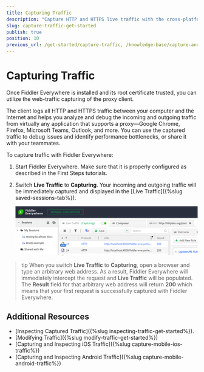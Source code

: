 ```yaml
---
title: Capturing Traffic
description: "Capture HTTP and HTTPS live traffic with the cross-platform, web-debugging, HTTP-proxy Telerik Fiddler Everywhere tool."
slug: capture-traffic-get-started
publish: true
position: 10
previous_url: /get-started/capture-traffic, /knowledge-base/capture-and-inspect-web-traffic
---
```


# Capturing Traffic

Once Fiddler Everywhere is installed and its root certificate trusted, you can utilize the web-traffic capturing of the proxy client.

The client logs all HTTP and HTTPS traffic between your computer and the Internet and helps you analyze and debug the incoming and outgoing traffic from virtually any application that supports a proxy&mdash;Google Chrome, Firefox, Microsoft Teams, Outlook, and more. You can use the captured traffic to debug issues and identify performance bottlenecks, or share it with your teammates.

To capture traffic with Fiddler Everywhere:

1. Start Fiddler Everywhere. Make sure that it is properly configured as described in the First Steps tutorials.
2. Switch **Live Traffic** to **Capturing**. Your incoming and outgoing traffic will be immediately captured and displayed in the [Live Traffic]({%slug saved-sessions-tab%}).

    ![Enabling Live Traffic](../../images/livetraffic/websessions/websessions-live-traffic-capturing.png)

>tip When you switch **Live Traffic** to **Capturing**, open a browser and type an arbitrary web address. As a result, Fiddler Everywhere will immediately intercept the request and **Live Traffic** will be populated. The **Result** field for that arbitrary web address will return **200** which means that your first request is successfully captured with Fiddler Everywhere.

## Additional Resources

- [Inspecting Captured Traffic]({%slug inspecting-traffic-get-started%}).
- [Modifying Traffic]({%slug modify-traffic-get-started%})
- [Capturing and Inspecting iOS Traffic]({%slug capture-mobile-ios-traffic%})
- [Capturing and Inspecting Android Traffic]({%slug capture-mobile-android-traffic%})

